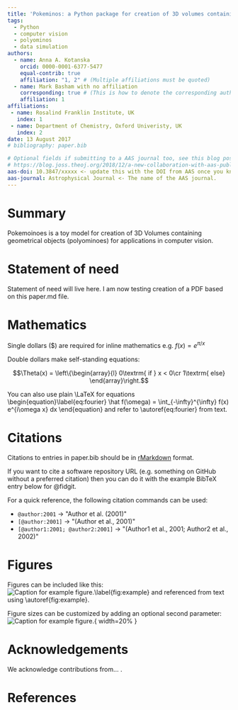 ```yaml
---
title: 'Pokeminos: a Python package for creation of 3D volumes containing polyominoes'
tags:
  - Python
  - computer vision
  - polyominos
  - data simulation
authors:
  - name: Anna A. Kotanska
    orcid: 0000-0001-6377-5477
    equal-contrib: true
    affiliation: "1, 2" # (Multiple affiliations must be quoted)
  - name: Mark Basham with no affiliation
    corresponding: true # (This is how to denote the corresponding author)
    affiliation: 1
affiliations:
 - name: Rosalind Franklin Institute, UK
   index: 1
 - name: Department of Chemistry, Oxford Univeristy, UK
   index: 2
date: 13 August 2017
# bibliography: paper.bib

# Optional fields if submitting to a AAS journal too, see this blog post:
# https://blog.joss.theoj.org/2018/12/a-new-collaboration-with-aas-publishing
aas-doi: 10.3847/xxxxx <- update this with the DOI from AAS once you know it.
aas-journal: Astrophysical Journal <- The name of the AAS journal.
---
```


# Summary

Pokemoinoes is a toy model for creation of 3D Volumes containing geometrical 
objects (polyominoes) for applications in computer vision. 

# Statement of need

Statement of need will live here. 
I am now testing creation of a PDF based on this paper.md file. 

# Mathematics

Single dollars ($) are required for inline mathematics e.g. $f(x) = e^{\pi/x}$

Double dollars make self-standing equations:

$$\Theta(x) = \left\{\begin{array}{l}
0\textrm{ if } x < 0\cr
1\textrm{ else}
\end{array}\right.$$

You can also use plain \LaTeX for equations
\begin{equation}\label{eq:fourier}
\hat f(\omega) = \int_{-\infty}^{\infty} f(x) e^{i\omega x} dx
\end{equation}
and refer to \autoref{eq:fourier} from text.

# Citations

Citations to entries in paper.bib should be in
[rMarkdown](http://rmarkdown.rstudio.com/authoring_bibliographies_and_citations.html)
format.

If you want to cite a software repository URL (e.g. something on GitHub without a preferred
citation) then you can do it with the example BibTeX entry below for @fidgit.

For a quick reference, the following citation commands can be used:
- `@author:2001`  ->  "Author et al. (2001)"
- `[@author:2001]` -> "(Author et al., 2001)"
- `[@author1:2001; @author2:2001]` -> "(Author1 et al., 2001; Author2 et al., 2002)"

# Figures

Figures can be included like this:
![Caption for example figure.\label{fig:example}](figure.png)
and referenced from text using \autoref{fig:example}.

Figure sizes can be customized by adding an optional second parameter:
![Caption for example figure.](figure.png){ width=20% }

# Acknowledgements

We acknowledge contributions from... . 

# References
